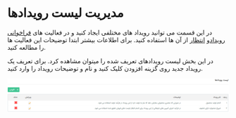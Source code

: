 #  مدیریت لیست رویدادها 

در این قسمت می توانید رویداد های مختلفی ایجاد کنید و در فعالیت های  [ فراخوانی رویداد](https://github.com/1stco/PayamGostarDocs/blob/master/Help/Settings/Personalization-crm/Overview/Process-design/Create-a-work-cycle/Activity/Call-the-event/Call-the-event.md)و  [انتظار](https://github.com/1stco/PayamGostarDocs/blob/master/Help/Settings/Personalization-crm/Overview/Process-design/Create-a-work-cycle/Activity/Waiting/Waiting.md) از آن ها استفاده کنید. برای اطلاعات بیشتر ابتدا توضیحات این فعالیت ها را مطالعه کنید.

در این بخش لیست رویدادهای تعریف شده را میتوان مشاهده کرد. برای تعریف یک رویداد جدید روی گزینه افزودن کلیک کنید و نام و توضیحات رویداد را وارد کنید.

![](EventsList.png)

